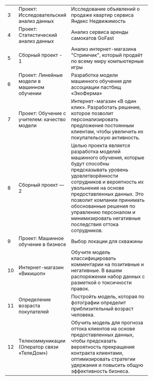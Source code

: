 <figure class="table" style="width:93.6%;">
    <table class="ck-table-resized">
        <colgroup>
            <col style="width:3.44%;">
            <col style="width:23.7%;">
            <col style="width:72.86%;">
        </colgroup>
        <tbody>
            <tr>
                <td>3</td>
                <td>Проект: Исследовательский анализ данных</td>
                <td>Исследование объявлений о продаже квартир сервиса Яндекс Недвижимость</td>
            </tr>
            <tr>
                <td>4</td>
                <td>Проект: Статистический анализ данных</td>
                <td>Анализ сервиса аренды самокатов GoFast</td>
            </tr>
            <tr>
                <td>5</td>
                <td>Сборный проект - 1</td>
                <td>Анализ интернет-магазина "Стримчик", который продаёт по всему миру компьютерные игры</td>
            </tr>
            <tr>
                <td>6</td>
                <td>Проект: Линейные модели в машинном обучении</td>
                <td>Разработка модели машинного обучения для ассоциации пастбищ «ЭкоФерма»</td>
            </tr>
            <tr>
                <td>7</td>
                <td>Проект: Обучение с учителем: качество модели</td>
                <td>Интернет-магазин «В один клик». Разработать решение, которое позволит персонализировать предложения постоянным клиентам, чтобы увеличить их покупательскую активность.</td>
            </tr>
            <tr>
                <td>8&nbsp;</td>
                <td>Сборный проект —2</td>
                <td>Целью проекта является разработка моделей машинного обучения, которые будут способны предсказывать уровень удовлетворённости сотрудников и вероятность их увольнения на основе предоставленных данных. Это позволит компании принимать обоснованные решения по управлению персоналом и минимизировать негативные последствия оттока сотрудников.</td>
            </tr>
            <tr>
                <td>9</td>
                <td>Проект: Машинное обучение в бизнесе</td>
                <td>Выбор локации для скважины</td>
            </tr>
            <tr>
                <td>10</td>
                <td>Интернет-магазин «Викишоп»</td>
                <td>Обучите модель классифицировать комментарии на позитивные и негативные. В вашем распоряжении набор данных с разметкой о токсичности правок.</td>
            </tr>
             <tr>
                <td>11</td>
                <td>Определение возраста покупателей</td>
                <td>Постройть модель, которая по фотографии определит приблизительный возраст человека. </td>
            <tr>
                <td>12</td>
                <td>Tелекоммуникации (Оператор связи «ТелеДом»)</td>
                <td>Обучить модель для прогноза оттока клиентов на основе предоставленных данных, чтобы предсказать вероятность прекращения контракта клиентами, оптимизировать стратегии удержания и повысить общую эффективность бизнеса.</td>
            </tr>
        </tbody>
    </table>
</figure>
